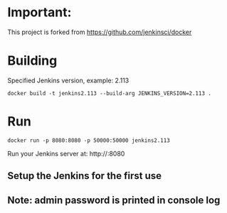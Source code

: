 # Important: 

  This project is forked from https://github.com/jenkinsci/docker 

# Building

Specified Jenkins version, example: 2.113
  ```
  docker build -t jenkins2.113 --build-arg JENKINS_VERSION=2.113 .
  ```

# Run 
  ```
  docker run -p 8080:8080 -p 50000:50000 jenkins2.113
  ```
  Run your Jenkins server at: http://<your server>:8080
  ## Setup the Jenkins for the first use
  ## Note: admin password is printed in console log
  
